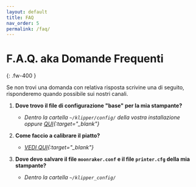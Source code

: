 ```yaml
---
layout: default
title: FAQ
nav_order: 5
permalink: /faq/
---
```


# F.A.Q. aka Domande Frequenti
{: .fw-400 }

Se non trovi una domanda con relativa risposta scrivine una di seguito, risponderemo quando possibile sui nostri canali.

1. **Dove trovo il file di configurazione "base" per la mia stampante?**
   - *Dentro la cartella `~/klipper/config/` della vostra installazione oppure [QUI](https://github.com/KevinOConnor/klipper/tree/master/config){:target="_blank"}*


1. **Come faccio a calibrare il piatto?**
   - *[VEDI QUI](https://klipper-italia.xyz/impostazioni/calibrazioni-klipper/){:target="_blank"}*


1. **Dove devo salvare il file `moonraker.conf` e il file `printer.cfg` della mia stampante?**
   - *Dentro la cartella `~/klipper_config/`*

